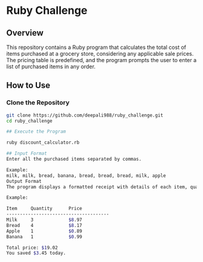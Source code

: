 # Ruby Challenge

## Overview

This repository contains a Ruby program that calculates the total cost of items purchased at a grocery store, considering any applicable sale prices. The pricing table is predefined, and the program prompts the user to enter a list of purchased items in any order.

## How to Use

### Clone the Repository

```bash
git clone https://github.com/deepali988/ruby_challenge.git
cd ruby_challenge

## Execute the Program

ruby discount_calculator.rb

## Input Format
Enter all the purchased items separated by commas.

Example:
milk, milk, bread, banana, bread, bread, bread, milk, apple
Output Format
The program displays a formatted receipt with details of each item, quantity, and the calculated price. The total price and savings are also presented.

Example:

Item     Quantity      Price
--------------------------------------
Milk     3             $8.97
Bread    4             $8.17
Apple    1             $0.89
Banana   1             $0.99  

Total price: $19.02
You saved $3.45 today.
